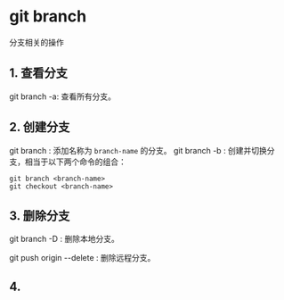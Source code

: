 # git branch

分支相关的操作

## 1. 查看分支

git branch -a: 查看所有分支。

## 2. 创建分支

git branch <branch-name>: 添加名称为 `branch-name` 的分支。
git branch -b <branch-name>: 创建并切换分支，相当于以下两个命令的组合：

```shell
git branch <branch-name>
git checkout <branch-name>
```

## 3. 删除分支

git branch -D <branch-name>: 删除本地分支。

git push origin --delete <branch-name>: 删除远程分支。

## 4.
